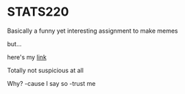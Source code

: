 # STATS220
Basically a funny yet interesting assignment to make memes

but...

here's my [link](https://asteralia.github.io/stats220/)

Totally not suspicious at all

Why?
-cause I say so
-trust me
